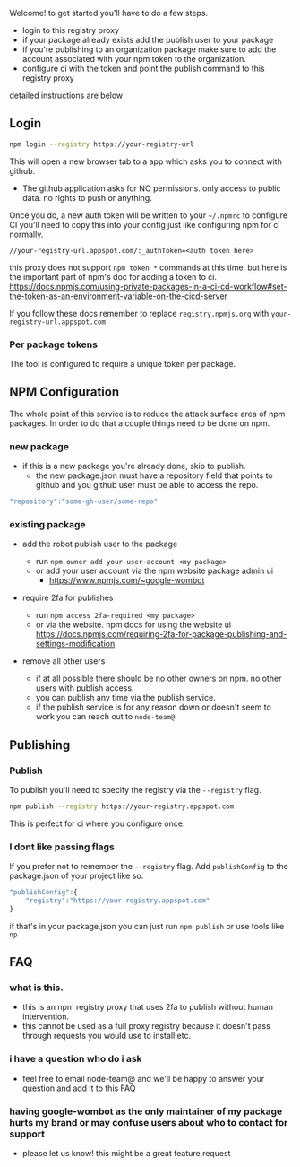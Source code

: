 
Welcome! to get started you'll have to do a few steps.

- login to this registry proxy
- if your package already exists add the publish user to your package
- if you're publishing to an organization package make sure to add the account associated
  with your npm token to the organization.
- configure ci with the token and point the publish command to this registry proxy

detailed instructions are below

## Login

```sh
npm login --registry https://your-registry-url
```

This will open a new browser tab to a app which asks you to connect with github. 

- The github application asks for NO permissions. only access to public data. no rights to push or anything.

Once you do, a new auth token will be written to your `~/.npmrc` to configure CI you'll need to copy this into your config just like configuring npm for ci normally.

```
//your-registry-url.appspot.com/:_authToken=<auth token here>
```

this proxy does not support `npm token *` commands at this time. but here is the important part of npm's doc for adding a token to ci.
https://docs.npmjs.com/using-private-packages-in-a-ci-cd-workflow#set-the-token-as-an-environment-variable-on-the-cicd-server

If you follow these docs remember to replace `registry.npmjs.org` with `your-registry-url.appspot.com` 

### Per package tokens

The tool is configured to require a unique token per package.

## NPM Configuration

The whole point of this service is to reduce the attack surface area of npm packages. In order to do that a couple things need to be done on npm.

### new package

- if this is a new package you're already done, skip to publish.
    - the new package.json must have a repository field that points to github and you github user must be able to access the repo.

```js
"repository":"some-gh-user/some-repo"
```

### existing package

- add the robot publish user to the package
    - run `npm owner add your-user-account <my package>`
    - or add your user account via the npm website package admin ui
        - https://www.npmjs.com/~google-wombot

- require 2fa for publishes
    - run `npm access 2fa-required <my package>`
    - or via the website. npm docs for using the website ui https://docs.npmjs.com/requiring-2fa-for-package-publishing-and-settings-modification

- remove all other users
    - if at all possible there should be no other owners on npm. no other users with publish access.
    - you can publish any time via the publish service.
    - if the publish service is for any reason down or doesn't seem to work you can reach out to `node-team@`

## Publishing

### Publish

To publish you'll need to specify the registry via the `--registry` flag. 

```sh
npm publish --registry https://your-registry.appspot.com
```

This is perfect for ci where you configure once.

### I dont like passing flags

If you prefer not to remember the `--registry` flag. 
Add `publishConfig` to the package.json of your project like so.

```js
"publishConfig":{
    "registry":"https://your-registry.appspot.com"
}
```

if that's in your package.json you can just run `npm publish` or use tools like `np`

## FAQ

### what is this.

- this is an npm registry proxy that uses 2fa to publish without human intervention.
- this cannot be used as a full proxy registry because it doesn't pass through requests you would use to install etc.

### i have a question who do i ask

- feel free to email node-team@ and we'll be happy to answer your question and add it to this FAQ

### having google-wombot as the only maintainer of my package hurts my brand or may confuse users about who to contact for support

- please let us know! this might be a great feature request